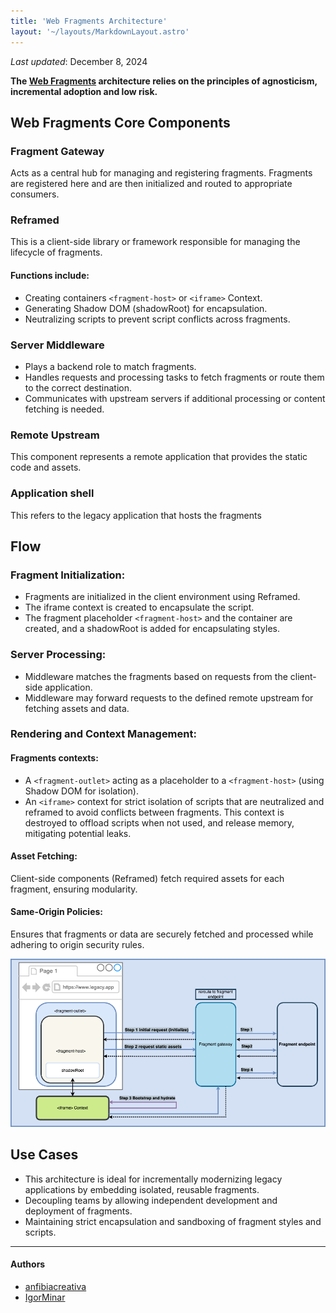 ```yaml
---
title: 'Web Fragments Architecture'
layout: '~/layouts/MarkdownLayout.astro'
---
```


_Last updated_: December 8, 2024

**The [Web Fragments](https://github.com/web-fragments/web-fragments/) architecture relies on the principles of agnosticism, incremental adoption and low risk.**

## Web Fragments Core Components

### Fragment Gateway

Acts as a central hub for managing and registering fragments.
Fragments are registered here and are then initialized and routed to appropriate consumers.

### Reframed

This is a client-side library or framework responsible for managing the lifecycle of fragments.

#### Functions include:

- Creating containers `<fragment-host>` or `<iframe>` Context.
- Generating Shadow DOM (shadowRoot) for encapsulation.
- Neutralizing scripts to prevent script conflicts across fragments.

### Server Middleware

- Plays a backend role to match fragments.
- Handles requests and processing tasks to fetch fragments or route them to the correct destination.
- Communicates with upstream servers if additional processing or content fetching is needed.

### Remote Upstream

This component represents a remote application that provides the static code and assets.

### Application shell

This refers to the legacy application that hosts the fragments

## Flow

### Fragment Initialization:

- Fragments are initialized in the client environment using Reframed.
- The iframe context is created to encapsulate the script.
- The fragment placeholder `<fragment-host>` and the container are created, and a shadowRoot is added for encapsulating styles.

### Server Processing:

- Middleware matches the fragments based on requests from the client-side application.
- Middleware may forward requests to the defined remote upstream for fetching assets and data.

### Rendering and Context Management:

#### Fragments contexts:

- A `<fragment-outlet>` acting as a placeholder to a `<fragment-host>` (using Shadow DOM for isolation).
- An `<iframe>` context for strict isolation of scripts that are neutralized and reframed to avoid conflicts between fragments. This context is destroyed to offload scripts when not used, and release memory, mitigating potential leaks.

#### Asset Fetching:

Client-side components (Reframed) fetch required assets for each fragment, ensuring modularity.

#### Same-Origin Policies:

Ensures that fragments or data are securely fetched and processed while adhering to origin security rules.

![web fragments middleware](../../assets/images/wf-middleware.drawio.png)

## Use Cases

- This architecture is ideal for incrementally modernizing legacy applications by embedding isolated, reusable fragments.
- Decoupling teams by allowing independent development and deployment of fragments.
- Maintaining strict encapsulation and sandboxing of fragment styles and scripts.

--------------
#### Authors
<ul class="authors">
    <li class="author"><a href="https://github.com/anfibiacreativa">anfibiacreativa</a></li>
    <li class="author"><a href="https://github.com/igorminar">IgorMinar</a></li>
<ul>